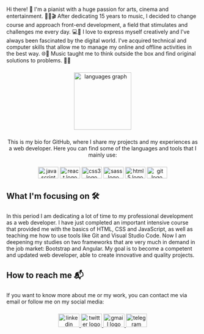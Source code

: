<h1 align="center"></Welcome></h1>

###

<p align="left">Hi there! 👋 I'm a pianist with a huge passion for arts, cinema and entertainment. 🎹🎨🎬 After dedicating 15 years to music, I decided to change course and approach front-end development, a field that stimulates and challenges me every day. 💻🚀 I love to express myself creatively and I've always been fascinated by the digital world. I've acquired technical and computer skills that allow me to manage my online and offline activities in the best way. 🌐🔌 Music taught me to think outside the box and find original solutions to problems. 🎼🧠</p>

###

<div align="center">
  <img src="https://github-readme-stats.vercel.app/api/top-langs?username=shecktors&locale=en&hide_title=false&layout=compact&card_width=320&langs_count=5&theme=dracula&hide_border=false&order=2" height="150" alt="languages graph"  />
</div>

###

<p align="center">This is my bio for GitHub, where I share my projects and my experiences as a web developer. Here you can find some of the languages and tools that I mainly use:</p>

###

<div align="center">
  <img src="https://cdn.jsdelivr.net/gh/devicons/devicon/icons/javascript/javascript-original.svg" height="30" width="53" alt="javascript logo"  />
  <img src="https://cdn.jsdelivr.net/gh/devicons/devicon/icons/react/react-original.svg" height="30" width="53" alt="react logo"  />
  <img src="https://cdn.jsdelivr.net/gh/devicons/devicon/icons/css3/css3-original.svg" height="30" width="53" alt="css3 logo"  />
  <img src="https://cdn.jsdelivr.net/gh/devicons/devicon/icons/sass/sass-original.svg" height="30" width="53" alt="sass logo"  />
  <img src="https://cdn.jsdelivr.net/gh/devicons/devicon/icons/html5/html5-original.svg" height="30" width="53" alt="html5 logo"  />
  <img src="https://cdn.jsdelivr.net/gh/devicons/devicon/icons/git/git-original.svg" height="30" width="53" alt="git logo"  />
</div>

###

<h2 align="left">What I'm focusing on 🛠</h2>

###

<p align="left">In this period I am dedicating a lot of time to my professional development as a web developer. I have just completed an important intensive course that provided me with the basics of HTML, CSS and JavaScript, as well as teaching me how to use tools like Git and Visual Studio Code. Now I am deepening my studies on two frameworks that are very much in demand in the job market: Bootstrap and Angular. My goal is to become a competent and updated web developer, able to create innovative and quality projects.</p>

###

<h2 align="left">How to reach me 📬</h2>

###

<p align="left">If you want to know more about me or my work, you can contact me via email or follow me on my social media:</p>

###

<div align="center">
  <a href="https://www.linkedin.com/in/ettore-sanfilippo/" target="_blank">
    <img src="https://raw.githubusercontent.com/maurodesouza/profile-readme-generator/master/src/assets/icons/social/linkedin/default.svg" width="55" height="35" alt="linkedin logo"  />
  </a>
  <a href="https://twitter.com/shecktors" target="_blank">
    <img src="https://raw.githubusercontent.com/maurodesouza/profile-readme-generator/master/src/assets/icons/social/twitter/default.svg" width="55" height="35" alt="twitter logo"  />
  </a>
  <a href="ettoresanfilippo@gmail.com" target="_blank">
    <img src="https://raw.githubusercontent.com/maurodesouza/profile-readme-generator/master/src/assets/icons/social/gmail/default.svg" width="55" height="35" alt="gmail logo"  />
  </a>
  <a href="https://t.me/Ettore_CtrlC_CtrlV" target="_blank">
    <img src="https://raw.githubusercontent.com/maurodesouza/profile-readme-generator/master/src/assets/icons/social/telegram/default.svg" width="55" height="35" alt="telegram logo"  />
  </a>
</div>

###

